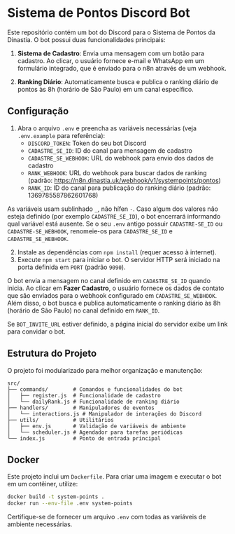 # Sistema de Pontos Discord Bot

Este repositório contém um bot do Discord para o Sistema de Pontos da Dinastia. O bot possui duas funcionalidades principais:

1. **Sistema de Cadastro**: Envia uma mensagem com um botão para cadastro. Ao clicar, o usuário fornece e-mail e WhatsApp em um formulário integrado, que é enviado para o n8n através de um webhook.

2. **Ranking Diário**: Automaticamente busca e publica o ranking diário de pontos às 8h (horário de São Paulo) em um canal específico.

## Configuração
1. Abra o arquivo `.env` e preencha as variáveis necessárias (veja `.env.example` para referência):
   - `DISCORD_TOKEN`: Token do seu bot Discord
   - `CADASTRE_SE_ID`: ID do canal para mensagem de cadastro
   - `CADASTRE_SE_WEBHOOK`: URL do webhook para envio dos dados de cadastro
   - `RANK_WEBHOOK`: URL do webhook para buscar dados de ranking (padrão: https://n8n.dinastia.uk/webhook/v1/systempoints/pontos)
   - `RANK_ID`: ID do canal para publicação do ranking diário (padrão: 1369785587862601768)

As variáveis usam sublinhado `_`, não hífen `-`. Caso algum dos valores não
esteja definido (por exemplo `CADASTRE_SE_ID`), o bot encerrará informando
qual variável está ausente. Se o seu `.env` antigo possuir `CADASTRE-SE_ID` ou
`CADASTRE-SE_WEBHOOK`, renomeie-os para `CADASTRE_SE_ID` e
`CADASTRE_SE_WEBHOOK`.

2. Instale as dependências com `npm install` (requer acesso à internet).
3. Execute `npm start` para iniciar o bot. O servidor HTTP será iniciado na porta definida em `PORT` (padrão `9090`).

O bot envia a mensagem no canal definido em `CADASTRE_SE_ID` quando inicia. Ao clicar em **Fazer Cadastro**, o usuário fornece os dados de contato que são enviados para o webhook configurado em `CADASTRE_SE_WEBHOOK`. Além disso, o bot busca e publica automaticamente o ranking diário às 8h (horário de São Paulo) no canal definido em `RANK_ID`.

Se `BOT_INVITE_URL` estiver definido, a página inicial do servidor exibe um link para convidar o bot.

## Estrutura do Projeto

O projeto foi modularizado para melhor organização e manutenção:

```
src/
├── commands/        # Comandos e funcionalidades do bot
│   ├── register.js  # Funcionalidade de cadastro
│   └── dailyRank.js # Funcionalidade de ranking diário
├── handlers/        # Manipuladores de eventos
│   └── interactions.js # Manipulador de interações do Discord
├── utils/           # Utilitários
│   ├── env.js       # Validação de variáveis de ambiente
│   └── scheduler.js # Agendador para tarefas periódicas
└── index.js         # Ponto de entrada principal
```

## Docker

Este projeto inclui um `Dockerfile`. Para criar uma imagem e executar o bot
em um contêiner, utilize:

```bash
docker build -t system-points .
docker run --env-file .env system-points
```

Certifique-se de fornecer um arquivo `.env` com todas as variáveis de
ambiente necessárias.
